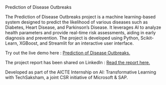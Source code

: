 Prediction of Disease Outbreaks

The Prediction of Disease Outbreaks project is a machine learning-based system designed to predict the likelihood of various diseases such as Diabetes, Heart Disease, and Parkinson’s Disease. It leverages AI to analyze health parameters and provide real-time risk assessments, aiding in early diagnosis and prevention. The project is developed using Python, Scikit-Learn, XGBoost, and Streamlit for an interactive user interface.

Try out the live demo here : [Prediction of Disease Outbreaks.](https://prediction-of-disease-outbreaks-my-project.streamlit.app/) 

The project report has been shared on LinkedIn : [Read the report here.](https://www.linkedin.com/posts/dhammadeep-ramteke_prediction-of-disease-outbreaks-report-activity-7299800791538716672-bhAj?utm_source=share&utm_medium=member_desktop&rcm=ACoAAFfH4aEB8kBgLJhglvtgaNhHELL8NLno-bQ)

Developed as part of the AICTE Internship on AI: Transformative Learning with TechSaksham, a joint CSR initiative of Microsoft & SAP.
